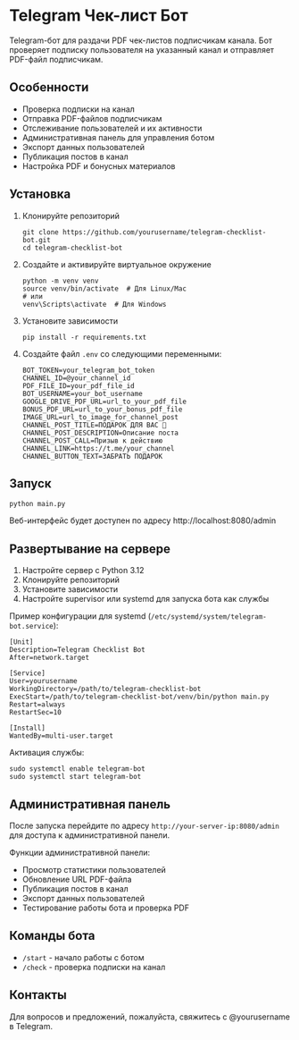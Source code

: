 # Telegram Чек-лист Бот

Telegram-бот для раздачи PDF чек-листов подписчикам канала. Бот проверяет подписку пользователя на указанный канал и отправляет PDF-файл подписчикам.

## Особенности

- Проверка подписки на канал
- Отправка PDF-файлов подписчикам
- Отслеживание пользователей и их активности
- Административная панель для управления ботом
- Экспорт данных пользователей
- Публикация постов в канал
- Настройка PDF и бонусных материалов

## Установка

1. Клонируйте репозиторий
   ```
   git clone https://github.com/yourusername/telegram-checklist-bot.git
   cd telegram-checklist-bot
   ```

2. Создайте и активируйте виртуальное окружение
   ```
   python -m venv venv
   source venv/bin/activate  # Для Linux/Mac
   # или
   venv\Scripts\activate  # Для Windows
   ```

3. Установите зависимости
   ```
   pip install -r requirements.txt
   ```

4. Создайте файл `.env` со следующими переменными:
   ```
   BOT_TOKEN=your_telegram_bot_token
   CHANNEL_ID=@your_channel_id
   PDF_FILE_ID=your_pdf_file_id
   BOT_USERNAME=your_bot_username
   GOOGLE_DRIVE_PDF_URL=url_to_your_pdf_file
   BONUS_PDF_URL=url_to_your_bonus_pdf_file
   IMAGE_URL=url_to_image_for_channel_post
   CHANNEL_POST_TITLE=ПОДАРОК ДЛЯ ВАС 🎁
   CHANNEL_POST_DESCRIPTION=Описание поста
   CHANNEL_POST_CALL=Призыв к действию
   CHANNEL_LINK=https://t.me/your_channel
   CHANNEL_BUTTON_TEXT=ЗАБРАТЬ ПОДАРОК
   ```

## Запуск

```
python main.py
```

Веб-интерфейс будет доступен по адресу http://localhost:8080/admin

## Развертывание на сервере

1. Настройте сервер с Python 3.12
2. Клонируйте репозиторий 
3. Установите зависимости
4. Настройте supervisor или systemd для запуска бота как службы

Пример конфигурации для systemd (`/etc/systemd/system/telegram-bot.service`):

```
[Unit]
Description=Telegram Checklist Bot
After=network.target

[Service]
User=yourusername
WorkingDirectory=/path/to/telegram-checklist-bot
ExecStart=/path/to/telegram-checklist-bot/venv/bin/python main.py
Restart=always
RestartSec=10

[Install]
WantedBy=multi-user.target
```

Активация службы:
```
sudo systemctl enable telegram-bot
sudo systemctl start telegram-bot
```

## Административная панель

После запуска перейдите по адресу `http://your-server-ip:8080/admin` для доступа к административной панели.

Функции административной панели:
- Просмотр статистики пользователей
- Обновление URL PDF-файла
- Публикация постов в канал
- Экспорт данных пользователей
- Тестирование работы бота и проверка PDF

## Команды бота

- `/start` - начало работы с ботом
- `/check` - проверка подписки на канал

## Контакты

Для вопросов и предложений, пожалуйста, свяжитесь с @yourusername в Telegram.